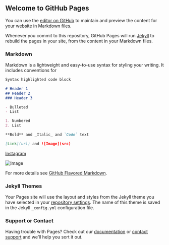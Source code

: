 ## Welcome to GitHub Pages

You can use the [editor on GitHub](https://github.com/cloverofmeadow/art/edit/master/README.md) to maintain and preview the content for your website in Markdown files.

Whenever you commit to this repository, GitHub Pages will run [Jekyll](https://jekyllrb.com/) to rebuild the pages in your site, from the content in your Markdown files.

### Markdown

Markdown is a lightweight and easy-to-use syntax for styling your writing. It includes conventions for

```markdown
Syntax highlighted code block

# Header 1
## Header 2
### Header 3

- Bulleted
- List

1. Numbered
2. List

**Bold** and _Italic_ and `Code` text

[Link](url) and ![Image](src)
```
[Instagram](https://www.instagram.com/clover_ofmeadow/)

![Image](https://scontent-iad3-1.cdninstagram.com/v/t51.2885-15/e35/p1080x1080/117888430_630103664557942_719301112320804856_n.jpg?_nc_ht=scontent-iad3-1.cdninstagram.com&_nc_cat=110&_nc_ohc=_hlP3HnzqC4AX9k7WKT&oh=cafac177170786e728d86fcdaed07e92&oe=5F69B9F1)

For more details see [GitHub Flavored Markdown](https://guides.github.com/features/mastering-markdown/).

### Jekyll Themes

Your Pages site will use the layout and styles from the Jekyll theme you have selected in your [repository settings](https://github.com/cloverofmeadow/art/settings). The name of this theme is saved in the Jekyll `_config.yml` configuration file.

### Support or Contact

Having trouble with Pages? Check out our [documentation](https://docs.github.com/categories/github-pages-basics/) or [contact support](https://github.com/contact) and we’ll help you sort it out.
